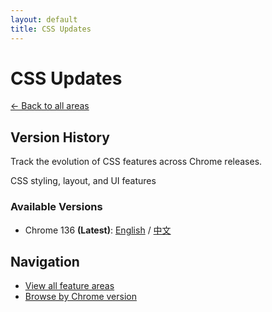 ```yaml
---
layout: default
title: CSS Updates
---
```


# CSS Updates

[← Back to all areas](../index.html)

## Version History

Track the evolution of CSS features across Chrome releases.

CSS styling, layout, and UI features

### Available Versions

- Chrome 136 **(Latest)**: [English](./chrome-136-en.html) / [中文](./chrome-136-zh.html)

## Navigation

- [View all feature areas](../index.html)
- [Browse by Chrome version](../../versions/index.html)

